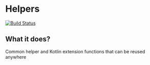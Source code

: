 # Helpers

[![Build Status](https://travis-ci.com/mycordaapp/helpers.svg?branch=master)](https://travis-ci.com/mycordaapp/helpers)

## What it does?

Common helper and Kotlin extension functions that can be reused anywhere 
